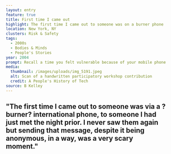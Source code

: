 ```yaml
---
layout: entry
feature: true
title: First time I came out
highlight: The first time I came out to someone was on a burner phone
location: New York, NY
clusters: Risk & Safety
tags:
  - 2000s
  - Bodies & Minds
  - People's Stories
year: 2004
prompt: Recall a time you felt vulnerable because of your mobile phone.
media:
  thumbnail: /images/uploads/img_5191.jpeg
  alt: Scan of a handwritten participatory workshop contribution
  credit: A People's History of Tech
source: B Kelley
---
```

## "The first time I came out to someone was via a ?burner? international phone, to someone I had just met the night prior. I never saw them again but sending that message, despite it being anonymous, in a way, was a very scary moment."
